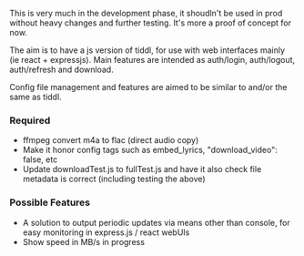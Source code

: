 This is very much in the development phase, it shoudln't be used in prod without heavy changes and further testing. It's more a proof of concept for now.

The aim is to have a js version of tiddl, for use with web interfaces mainly (ie react + expressjs). Main features are intended as auth/login, auth/logout, auth/refresh and download. 

Config file management and features are aimed to be similar to and/or the same as tiddl.


### Required
- ffmpeg convert m4a to flac (direct audio copy)
- Make it honor config tags such as embed_lyrics, "download_video": false, etc 
- Update downloadTest.js to fullTest.js and have it also check file metadata is correct (including testing the above)

### Possible Features
- A solution to output periodic updates via means other than console, for easy monitoring in express.js / react webUIs
- Show speed in MB/s in progress
